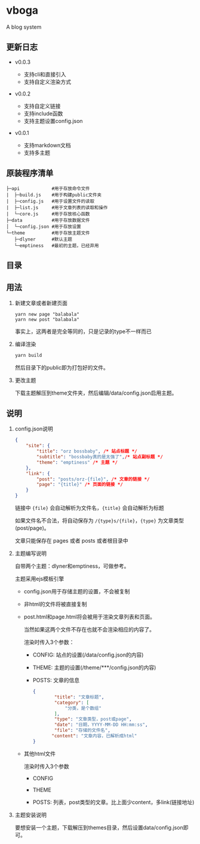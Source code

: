 # vboga
A blog system

## 更新日志

- v0.0.3
  - 支持cli和直接引入
  - 支持自定义渲染方式

- v0.0.2
  - 支持自定义链接
  - 支持include函数
  - 支持主题设置config.json

- v0.0.1
  - 支持markdown文档
  - 支持多主题

## 原装程序清单

```
├─api            #用于存放命令文件
|  ├─build.js    #用于构建public文件夹
|  ├─config.js   #用于设置文件的读取
|  ├─list.js     #用于文章列表的读取和操作
|  └─core.js     #用于存放核心函数
├─data           #用于存放数据文件
│  └─config.json #用于存放设置
└─theme          #用于存放主题文件
   ├─dlyner      #默认主题
   └─emptiness   #最初的主题，已经弃用
```

## 目录


## 用法

1.   新建文章或者新建页面

     ```base
     yarn new page "balabala"
     yarn new post "balabala"
     ```

     事实上，这两者是完全等同的，只是记录的type不一样而已

2.   编译渲染

     ```bash
     yarn build
     ```

     然后目录下的public即为打包好的文件。

3.   更改主题

     下载主题解压到theme文件夹，然后编辑/data/config.json启用主题。

## 说明

1.   config.json说明

     ```json
     {
         "site": {
             "title": "orz bossbaby", /* 站点标题 */
             "subtitle": "bossbaby真的是太强了",/* 站点副标题 */
             "theme": "emptiness" /* 主题 */
         },
         "link": {
             "post": "posts/orz-{file}", /* 文章的链接 */
             "page": "{title}" /* 页面的链接 */
         }
     }
     ```

     链接中 `{file}` 会自动解析为文件名，`{title}` 会自动解析为标题

     如果文件名不合法，将自动保存为 `/{type}s/{file}`，`{type}` 为文章类型(post/page)。

     文章只能保存在 pages 或者 posts 或者根目录中

2.   主题编写说明

     自带两个主题：dlyner和emptiness，可做参考。

     主题采用ejs模板引擎

     -   config.json用于存储主题的设置，不会被复制

     -   非html的文件将被直接复制

     -   post.html和page.html将会被用于渲染文章列表和页面。

         当然如果这两个文件不存在也就不会渲染相应的内容了。

         渲染时传入3个参数：

         -   CONFIG: 站点的设置(/data/config.json的内容)

         -   THEME: 主题的设置(/theme/***/config.json的内容)

         -   POSTS: 文章的信息

             ```json
             {
                     "title": "文章标题",
                     "category": [
                         "分类，是个数组"
                     ],
                     "type": "文章类型，post或page",
                     "date": "日期，YYYY-MM-DD HH:mm:ss",
                     "file": "存储的文件名",
                 	"content": "文章内容，已解析成html"
             }
             ```

     -   其他html文件

         渲染时传入3个参数

         -   CONFIG

         -   THEME
         -   POSTS: 列表，post类型的文章。比上面少content，多link(链接地址)

3.   主题安装说明

     要想安装一个主题，下载解压到themes目录，然后设置data/config.json即可。